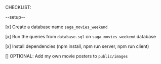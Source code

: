 
CHECKLIST:

--setup--

[x] Create a database name `saga_movies_weekend`

[x] Run the queries from `database.sql` on `saga_movies_weekend` database

[x] Install dependencies (npm install, npm run server, npm run client)

[] OPTIONAL: Add my own movie posters to `public/images`


